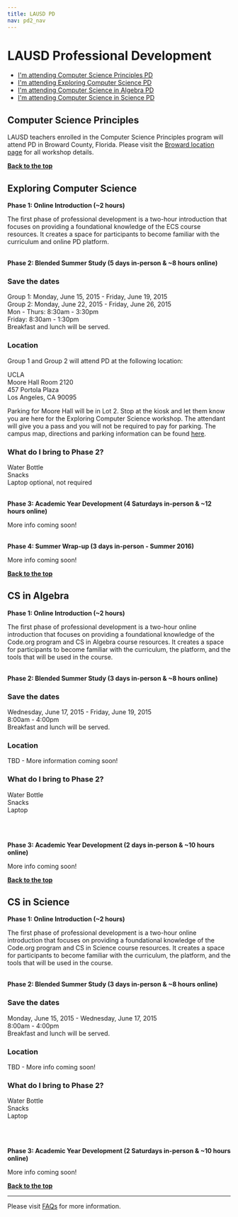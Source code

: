 ```yaml
---
title: LAUSD PD
nav: pd2_nav
---
```

<a id="top"></a>

# LAUSD Professional Development

- [I'm attending Computer Science Principles PD](#csp)
- [I'm attending Exploring Computer Science PD](#ecs)
- [I'm attending Computer Science in Algebra PD](#algebra)
- [I'm attending Computer Science in Science PD](#science)

<a id="csp"></a>
## Computer Science Principles

LAUSD teachers enrolled in the Computer Science Principles program will attend PD in Broward County, Florida. Please visit the [Broward location page](/educate/pd/15-16/broward) for all  workshop details. 

[**Back to the top**](#top)

<a id="ecs"></a>

## Exploring Computer Science

**Phase 1: Online Introduction (~2 hours)**

The first phase of professional development is a two-hour introduction that focuses on providing a foundational knowledge of the ECS course resources. It creates a space for participants to become familiar with the curriculum and online PD platform.
</br>
</br>

**Phase 2: Blended Summer Study (5 days in-person & ~8 hours online)**

### Save the dates

Group 1: Monday, June 15, 2015 - Friday, June 19, 2015
<br/>
Group 2: Monday, June 22, 2015 - Friday, June 26, 2015
<br/>
Mon - Thurs: 8:30am - 3:30pm
<br/>
Friday: 8:30am - 1:30pm
<br/>
Breakfast and lunch will be served. 

### Location

Group 1 and Group 2 will attend PD at the following location:

UCLA
<br/>
Moore Hall Room 2120
<br/>
457 Portola Plaza
<br/>
Los Angeles, CA 90095

Parking for Moore Hall will be in Lot 2. Stop at the kiosk and let them know you are here for the Exploring Computer Science workshop. The attendant will give you a pass and you will not be required to pay for parking. The campus map, directions and parking information can be found [here](http://www.ucla.edu/maps-directions-parking/). 

### What do I bring to Phase 2? ###
Water Bottle
<br />
Snacks
<br />
Laptop optional, not required
</br>
</br>

**Phase 3: Academic Year Development (4 Saturdays in-person & ~12 hours online)**

More info coming soon!
</br>
</br>

**Phase 4: Summer Wrap-up (3 days in-person - Summer 2016)**

More info coming soon!

[**Back to the top**](#top)


<a id="algebra"></a>

## CS in Algebra

**Phase 1: Online Introduction (~2 hours)**

The first phase of professional development is a two-hour online introduction that focuses on providing a foundational knowledge of the Code.org program and CS in Algebra course resources. It creates a space for participants to become familiar with the curriculum, the platform, and the tools that will be used in the course.
</br>
</br>

**Phase 2: Blended Summer Study (3 days in-person & ~8 hours online)**

### Save the dates

Wednesday, June 17, 2015 - Friday, June 19, 2015
<br/>
8:00am - 4:00pm
<br />
Breakfast and lunch will be served. 

### Location

TBD - More information coming soon!

### What do I bring to Phase 2? ###
Water Bottle
<br />
Snacks
<br />
Laptop

</br>
</br>

**Phase 3: Academic Year Development (2 days in-person & ~10 hours online)**

More info coming soon!

[**Back to the top**](#top)

<a id="science"></a>

## CS in Science

**Phase 1: Online Introduction (~2 hours)**

The first phase of professional development is a two-hour online introduction that focuses on providing a foundational knowledge of the Code.org program and CS in Science course resources. It creates a space for participants to become familiar with the curriculum, the platform, and the tools that will be used in the course.
</br>
</br>

**Phase 2: Blended Summer Study (3 days in-person & ~8 hours online)**

### Save the dates

Monday, June 15, 2015 - Wednesday, June 17, 2015
<br/>
8:00am - 4:00pm
<br />
Breakfast and lunch will be served. 

### Location

TBD - More info coming soon!

### What do I bring to Phase 2? ###
Water Bottle
<br />
Snacks
<br />
Laptop

</br>
</br>

**Phase 3: Academic Year Development (2 Saturdays in-person & ~10 hours online)**

More info coming soon!


[**Back to the top**](#top)

----------
Please visit [FAQs](/educate/pd/15-16/faq) for more information.

<br />
<br />